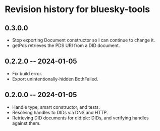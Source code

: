 # Revision history for bluesky-tools

## 0.3.0.0

* Stop exporting Document constructor so I can continue to change it.
* getPds retrieves the PDS URI from a DID document.

## 0.2.2.0 -- 2024-01-05

* Fix build error.
* Export unintentionally-hidden BothFailed.

## 0.2.0.0 -- 2024-01-05

* Handle type, smart constructor, and tests.
* Resolving handles to DIDs via DNS and HTTP.
* Retrieving DID documents for did:plc: DIDs, and verifying handles against them.
